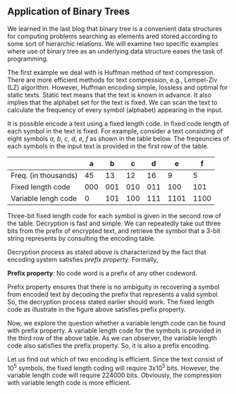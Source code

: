 ## Application of Binary Trees

We learned in the last blog that binary tree is a convenient data structures
for computing problems searching as elements ared stored according to some 
sort of hierarchic relations. We will examine two specific examples where 
use of binary tree as an underlying data structure eases the task of 
programming. 

The first example we deal with is Huffman method of text compression. There
are more efficient methods for text compression, e.g., Lempel-Ziv (LZ)
algorithm. However, Huffman encoding simple, lossless and optimal for 
static texts. Static text means that the text is known in advance. It also
implies that the alphabet set for the text is fixed. We can scan the text
to calculate the frequency of every symbol (alphabet) appearing in the input. 

It is possible encode a text using a fixed length code. In fixed code length
of each symbol in the text is fixed. For example, consider a text consisting
of eight symbols <i>a</i>, <i>b</i>, <i>c</i>, <i>d</i>, <i>e</i>, <i>f</i>
as shown in the table below. The freqeuncies of each symbols in the input 
text is provided in the first row of the table.  

<div align="center">
  
|                     | a  | b  | c  | d  | e  | f  |
| ------------------- |----|----|----|----|----|----|
| Freq. (in thousands)| 45 | 13 | 12 | 16 | 9  | 5  |
| Fixed length code   | 000| 001| 010| 011|100 |101 |
| Variable lengh code | 0  |101 |100 |111 |1101|1100|

</div>
Three-bit fixed length code for each symbol is given in the second row of
the table. Decryption is fast and 
simple. We can repeatedly take out three bits from the prefix of encrypted
text, and retrieve the symbol that a 3-bit string represents by consulting 
the encoding table. 

Decryption process as stated above is characterized by the fact that 
encoding system satisfies <i>prefix property</i>. Formally, 

<strong >Prefix property</strong>: No code word is a prefix of any other codeword.  

Prefix property ensures that there is no ambiguity in recovering a symbol 
from encoded text by decoding the prefix that represents a valid symbol. 
So, the decryption process stated earlier should work. The fixed length 
code as illustrate in the figure above satisfies prefix property. 

Now, we explore the question whether a variable length code can be found 
with prefix property. A variable length code for the symbols is provided in
the third row of the above table. As we can observer, the variable length 
code also satisfies the prefix property. So, it is also a prefix encoding.

Let us find out which of two encoding is efficient. Since the text consist of
10<sup>5</sup> symbols, the fixed length coding will require 3x10<sup>5</sup>
bits. However, the variable length code will require 224000 bits. Obviously,
the compression with variable length code is more efficient.

